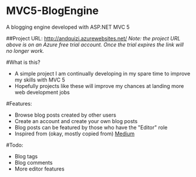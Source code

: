 # MVC5-BlogEngine
A blogging engine developed with ASP.NET MVC 5

##Project URL: http://andquizi.azurewebsites.net/
*Note: the project URL above is on an Azure free trial account. Once the trial expires the link will no longer work.*

#What is this?
- A simple project I am continually developing in my spare time to improve my skills with MVC 5
 - Hopefully projects like these will improve my chances at landing more web development jobs

#Features:
- Browse blog posts created by other users
- Create an account and create your own blog posts
- Blog posts can be featured by those who have the "Editor" role
- Inspired from (okay, mostly copied from) [Medium](http://www.Medium.com)

#Todo:
- Blog tags 
- Blog comments
- More editor features
